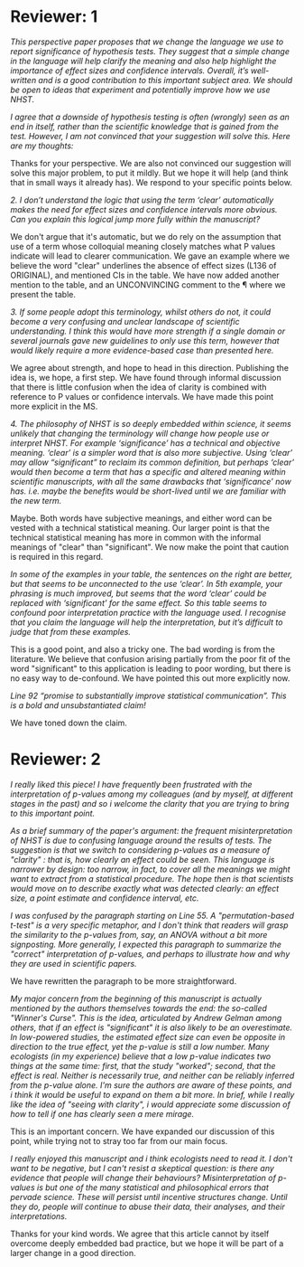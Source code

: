 
Reviewer: 1
===========

_This perspective paper proposes that we change the language we use to report significance of hypothesis tests. They suggest that a simple change in the language will help clarify the meaning and also help highlight the importance of effect sizes and confidence intervals. Overall, it’s well-written and is a good contribution to this important subject area. We should be open to ideas that experiment and potentially improve how we use NHST._

_I agree that a downside of hypothesis testing is often (wrongly) seen as an end in itself, rather than the scientific knowledge that is gained from the test. However, I am not convinced that your suggestion will solve this. Here are my thoughts:_

Thanks for your perspective. We are also not convinced our suggestion will solve this major problem, to put it mildly. But we hope it will help (and think that in small ways it already has). We respond to your specific points below.

_2. I don’t understand the logic that using the term ‘clear’ automatically makes the need for effect sizes and confidence intervals more obvious. Can you explain this logical jump more fully within the manuscript?_

We don't argue that it's automatic, but we do rely on the assumption that use of a term whose colloquial meaning closely matches what P values indicate will lead to clearer communication. We gave an example where we believe the word "clear" underlines the absence of effect sizes (L136 of ORIGINAL), and mentioned CIs in the table. We have now added another mention to the table, and an UNCONVINCING comment to the ¶ where we present the table.

_3. If some people adopt this terminology, whilst others do not, it could become a very confusing and unclear landscape of scientific understanding. I think this would have more strength if a single domain or several journals gave new guidelines to only use this term, however that would likely require a more evidence-based case than presented here._

We agree about strength, and hope to head in this direction. Publishing the idea is, we hope, a first step. We have found through informal discussion that there is little confusion when the idea of clarity is combined with reference to P values or confidence intervals. We have made this point more explicit in the MS. 

_4. The philosophy of NHST is so deeply embedded within science, it seems unlikely that changing the terminology will change how people use or interpret NHST. For example ‘significance’ has a technical and objective meaning. ‘clear’ is a simpler word that is also more subjective. Using ‘clear’ may allow “significant” to reclaim its common definition, but perhaps ‘clear’ would then become a term that has a specific and altered meaning within scientific manuscripts, with all the same drawbacks that ‘significance’ now has. i.e. maybe the benefits would be short-lived until we are familiar with the new term._

Maybe. Both words have subjective meanings, and either word can be vested with a technical statistical meaning. Our larger point is that the technical statistical meaning has more in common with the informal meanings of "clear" than "significant". We now make the point that caution is required in this regard.

_In some of the examples in your table, the sentences on the right are better, but that seems to be unconnected to the use ‘clear’. In 5th example, your phrasing is much improved, but seems that the word ‘clear’ could be replaced with ‘significant’ for the same effect. So this table seems to confound poor interpretation practice with the language used. I recognise that you claim the language will help the interpretation, but it’s difficult to judge that from these examples._

This is a good point, and also a tricky one. The bad wording is from the literature. We believe that confusion arising partially from the poor fit of the word "significant" to this application is leading to poor wording, but there is no easy way to de-confound. We have pointed this out more explicitly now. 

_Line 92 “promise to substantially improve statistical communication”. This is a bold and unsubstantiated claim!_

We have toned down the claim. 

Reviewer: 2
===========

_I really liked this piece! I have frequently been frustrated with the interpretation of p-values among my colleagues (and by myself, at different stages in the past) and so i welcome the clarity that you are trying to bring to this important point._

_As a brief summary of the paper's argument: the frequent misinterpretation of NHST is due to confusing language around the results of tests. The suggestion is that we switch to considering p-values as a measure of "clarity" : that is, how clearly an effect could be seen. This language is narrower by design: too narrow, in fact, to cover all the meanings we might want to extract from a statistical procedure. The hope then is that scientists would move on to describe exactly *what* was detected clearly: an effect size, a point estimate and confidence interval, etc._

_I was confused by the paragraph starting on Line 55. A "permutation-based t-test" is a very specific metaphor, and I don't think that readers will grasp the similarity to the p-values from, say, an ANOVA without a bit more signposting.  More generally, I expected this paragraph to summarize the "correct" interpretation of p-values, and perhaps to illustrate how and why they are used in scientific papers._

We have rewritten the paragraph to be more straightforward.

_My major concern from the beginning of this manuscript is actually mentioned by the authors themselves towards the end: the so-called "Winner's Curse". This is the idea, articulated by Andrew Gelman among others, that if an effect is "significant" it is also likely to be an overestimate. In low-powered studies, the estimated effect size can even be opposite in direction to the true effect, yet the p-value is still a low number.  Many ecologists (in my experience) believe that a low p-value indicates two things at the same time: first, that the study "worked"; second, that the effect is real. Neither is necessarily true, and neither can be reliably inferred from the p-value alone. I'm sure the authors are aware of these points, and i think it would be useful to expand on them a bit more. In brief, while I really like the idea of "seeing with clarity", i would appreciate some discussion of how to tell if one has clearly seen a mere mirage._

This is an important concern. We have expanded our discussion of this point, while trying not to stray too far from our main focus. 

_I really enjoyed this manuscript and i think ecologists need to read it. I don't want to be negative, but I can't resist a skeptical question: is there any evidence that people will change their behaviours? Misinterpretation of p-values is but one of the many statistical and philosophical errors that pervade science. These will persist until incentive structures change. Until they do, people will continue to abuse their data, their analyses, and their interpretations._

Thanks for your kind words. We agree that this article cannot by itself overcome deeply embedded bad practice, but we hope it will be part of a larger change in a good direction.
